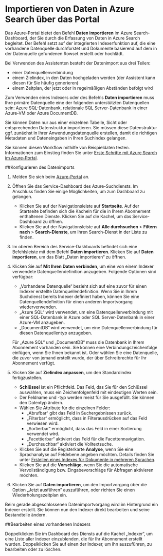 <properties
	pageTitle="Importieren von Daten in Azure Search mithilfe von Indexern im Azure-Portal | Microsoft Azure | Gehosteter Cloudsuchdienst"
	description="Gewusst wie: Verwenden von Indexern im Azure-Portal"
	services="search"
	documentationCenter=""
	authors="HeidiSteen"
	manager="mblythe"
	editor=""
    tags="Azure Portal"/>

<tags
	ms.service="search"
	ms.devlang="na"
	ms.workload="search"
	ms.topic="get-started-article"
	ms.tgt_pltfrm="na"
	ms.date="03/10/2016"
	ms.author="heidist"/>

# Importieren von Daten in Azure Search über das Portal

Das Azure-Portal bietet den Befehl **Daten importieren** im Azure Search-Dashboard, der Sie durch die Erfassung von Daten in Azure Search begleitet. Der Befehl setzt auf der integrierten Indexerfunktion auf, die eine vorhandene Datenquelle durchforstet und Dokumente basierend auf dem in der Datenquelle gefundenen Rowset erstellt oder hochlädt.

Bei Verwenden des Assistenten besteht der Datenimport aus drei Teilen:

- einer Datenquellenverbindung
- einem Zielindex, in den Daten hochgeladen werden (der Assistent kann diesen für Sie häufig generieren)
- einem Zeitplan, der jetzt oder in regelmäßigen Abständen befolgt wird

Zum Verwenden eines Indexers oder des Befehls **Daten importieren** muss Ihre primäre Datenquelle eine der folgenden unterstützten Datenquellen sein: Azure SQL-Datenbank, relationale SQL Server-Datenbank in einer Azure-VM oder Azure DocumentDB.

Sie können Daten nur aus einer einzelnen Tabelle, Sicht oder entsprechenden Datenstruktur importieren. Sie müssen diese Datenstruktur ggf. zunächst in Ihrer Anwendungsdatenquelle erstellen, damit die richtigen Metadaten und Dateneingaben in Ihren Suchindex gelangen.

Sie können diesen Workflow mithilfe von Beispieldaten testen. Informationen zum Einstieg finden Sie unter [Erste Schritte mit Azure Search im Azure-Portal](search-get-started-portal.md).

##Konfigurieren des Datenimports

1. Melden Sie sich beim [Azure-Portal](https://portal.azure.com) an.

2. Öffnen Sie das Service-Dashboard des Azure-Suchdiensts. Im Anschluss finden Sie einige Möglichkeiten, um zum Dashboard zu gelangen.
	- Klicken Sie auf der Navigationsleiste auf **Startseite**. Auf der Startseite befinden sich die Kacheln für die in Ihrem Abonnement enthaltenen Dienste. Klicken Sie auf die Kachel, um das Service-Dashboard zu öffnen.
	- Klicken Sie auf der Navigationsleiste auf **Alle durchsuchen** > **Filtern nach** > **Search-Dienste**, um Ihren Search-Dienst in der Liste zu finden.

3. Im oberen Bereich des Service-Dashboards befindet sich eine Befehlsleiste mit dem Befehl **Daten importieren**. Klicken Sie auf **Daten importieren**, um das Blatt „Daten importieren“ zu öffnen.

4. Klicken Sie auf **Mit Ihren Daten verbinden**, um eine von einem Indexer verwendete Datenquellendefinition anzugeben. Folgende Optionen sind verfügbar:
	- 	„Vorhandene Datenquelle“ bezieht sich auf eine zuvor für einen Indexer erstellte Datenquellendefinition. Wenn Sie in Ihrem Suchdienst bereits Indexer definiert haben, können Sie eine Datenquellendefinition für einen anderen Importvorgang wiederverwenden.
	- 	„Azure SQL“ wird verwendet, um eine Datenquellenverbindung mit einer SQL-­Datenbank in Azure oder SQL Server-Datenbank in einer Azure-VM anzugeben.
	- 	„DocumentDB“ wird verwendet, um eine Datenquellenverbindung für diesen Datenquellentyp anzugeben.

   Für „Azure SQL“ und „DocumentDB“ muss die Datenbank in Ihrem Abonnement vorhanden sein. Sie können eine Verbindungszeichenfolge einfügen, wenn Sie Ihnen bekannt ist. Oder wählen Sie eine Datenquelle, die zuvor von jemand erstellt wurde, der über Schreibrechte für Ihr Abonnement verfügt.

5. Klicken Sie auf **Zielindex anpassen**, um den Standardindex fertigzustellen.
	- **Schlüssel** ist ein Pflichtfeld. Das Feld, das Sie für den Schlüssel auswählen, muss ein Zeichenfolgenfeld mit eindeutigen Werten sein.
	- Der Feldname und -typ werden meist für Sie ausgefüllt. Sie können den Datentyp ändern.
	- Wählen Sie Attribute für die einzelnen Felder:
		- „Abrufbar“ gibt das Feld in Suchergebnissen zurück.
		- „Filterbar“ ermöglicht, dass in Filterausdrücken auf das Feld verwiesen wird.
		- „Sortierbar“ ermöglicht, dass das Feld in einer Sortierung verwendet wird.
		- „Facettierbar“ aktiviert das Feld für die Facettennavigation.
		- „Durchsuchbar“ aktiviert die Volltextsuche.
	- Klicken Sie auf die Registerkarte **Analyse**, wenn Sie eine Sprachanalyse auf Feldebene angeben möchten. Details finden Sie unter [Erstellen eines Indexes für Dokumente in mehreren Sprachen](search-language-support.md).
	- Klicken Sie auf die **Vorschläge**, wenn Sie die automatische Vervollständigung bzw. Eingabevorschläge für Abfragen aktivieren möchten.

6. Klicken Sie auf **Daten importieren**, um den Importvorgang über die Option „Jetzt ausführen“ auszuführen, oder richten Sie einen Wiederholungszeitplan ein.

Beim gerade abgeschlossenen Datenimportvorgang wird im Hintergrund ein Indexer erstellt. Sie können nun den Indexer direkt bearbeiten und seine Bestandteile ändern.

##Bearbeiten eines vorhandenen Indexers

Doppelklicken Sie im Dashboard des Diensts auf die Kachel „Indexer“, um eine Liste aller Indexer einzublenden, die für Ihr Abonnement erstellt wurden. Doppelklicken Sie auf einen der Indexer, um ihn auszuführen, zu bearbeiten oder zu löschen.

<!---HONumber=AcomDC_0316_2016-->